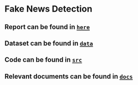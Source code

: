 # Fake News Detection

## Report can be found in [`here`](https://github.com/jaymindesai/fake-news-predictor/blob/master/docs/P16_fakenews_detection.pdf)

## Dataset can be found in [`data`](https://github.com/jaymindesai/fake-news-predictor/tree/master/data) 

## Code can be found in [`src`](https://github.com/jaymindesai/fake-news-predictor/tree/master/src)

## Relevant documents can be found in [`docs`](https://github.com/jaymindesai/fake-news-predictor/tree/master/docs)
